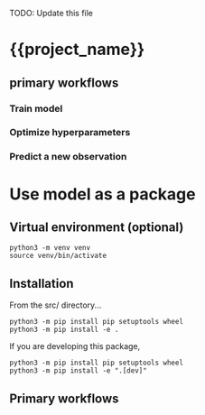 TODO: Update this file
# {{project_name}}

## primary workflows

### Train model


### Optimize hyperparameters


### Predict a new observation


# Use model as a package

## Virtual environment (optional)
```
python3 -m venv venv
source venv/bin/activate
```

## Installation
From the src/ directory...

```
python3 -m pip install pip setuptools wheel
python3 -m pip install -e .
```

If you are developing this package, 
```
python3 -m pip install pip setuptools wheel
python3 -m pip install -e ".[dev]"
```

## Primary workflows
